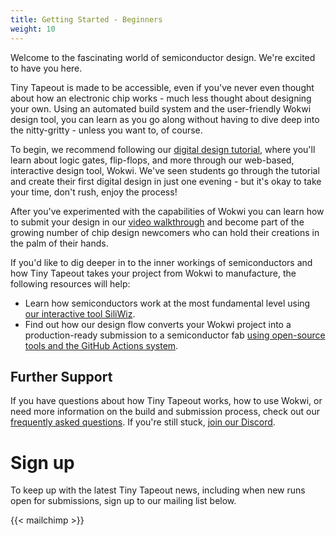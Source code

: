 ```yaml
---
title: Getting Started - Beginners
weight: 10
---
```


Welcome to the fascinating world of semiconductor design. We're excited to have you here.

Tiny Tapeout is made to be accessible, even if you've never even thought about how an electronic chip works - much less thought about designing your own. Using an automated build system and the user-friendly Wokwi design tool, you can learn as you go along without having to dive deep into the nitty-gritty - unless you want to, of course.
 
To begin, we recommend following our [digital design tutorial](digital_design), where you'll learn about logic gates, flip-flops, and more through our web-based, interactive design tool, Wokwi. We've seen students go through the tutorial and create their first digital design in just one evening - but it's okay to take your time, don't rush, enjoy the process!

After you've experimented with the capabilities of Wokwi you can learn how to submit your design in our [video walkthrough](https://www.youtube.com/watch?v=fCGPKdmM3Dc) and become part of the growing number of chip design newcomers who can hold their creations in the palm of their hands.

If you'd like to dig deeper in to the inner workings of semiconductors and how Tiny Tapeout takes your project from Wokwi to manufacture, the following resources will help:

* Learn how semiconductors work at the most fundamental level using [our interactive tool SiliWiz](siliwiz).
* Find out how our design flow converts your Wokwi project into a production-ready submission to a semiconductor fab [using open-source tools and the GitHub Actions system](making_asics).

## Further Support

If you have questions about how Tiny Tapeout works, how to use Wokwi, or need more information on the build and submission process, check out our [frequently asked questions](/faq/). If you're still stuck, [join our Discord](https://discord.gg/rPK2nSjxy8).

# Sign up

To keep up with the latest Tiny Tapeout news, including when new runs open for submissions, sign up to our mailing list below.

{{< mailchimp >}}
